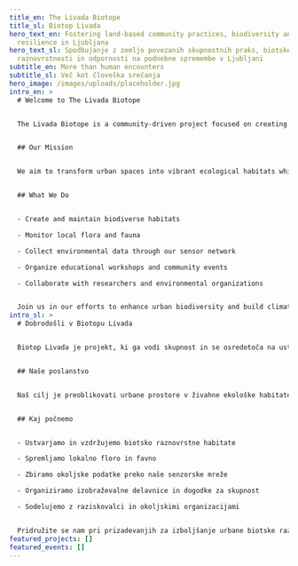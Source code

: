 ```yaml
---
title_en: The Livada Biotope
title_sl: Biotop Livada
hero_text_en: Fostering land-based community practices, biodiversity and climate
  resilience in Ljubljana
hero_text_sl: Spodbujanje z zemljo povezanih skupnostnih praks, biotske
  raznovrstnosti in odpornosti na podnebne spremembe v Ljubljani
subtitle_en: More than human encounters
subtitle_sl: Več kot človeška srečanja
hero_image: /images/uploads/placeholder.jpg
intro_en: >
  # Welcome to The Livada Biotope


  The Livada Biotope is a community-driven project focused on creating a thriving ecosystem that supports biodiversity, promotes climate resilience, and engages the local community in Ljubljana, Slovenia.


  ## Our Mission


  We aim to transform urban spaces into vibrant ecological habitats while educating the public about the importance of biodiversity and sustainable practices. Through workshops, events, and hands-on activities, we invite everyone to participate in building a greener future.


  ## What We Do


  - Create and maintain biodiverse habitats

  - Monitor local flora and fauna

  - Collect environmental data through our sensor network

  - Organize educational workshops and community events

  - Collaborate with researchers and environmental organizations


  Join us in our efforts to enhance urban biodiversity and build climate resilience in our community!
intro_sl: >
  # Dobrodošli v Biotopu Livada


  Biotop Livada je projekt, ki ga vodi skupnost in se osredotoča na ustvarjanje cvetočega ekosistema, ki podpira biotsko raznovrstnost, spodbuja odpornost na podnebne spremembe in vključuje lokalno skupnost v Ljubljani.


  ## Naše poslanstvo


  Naš cilj je preoblikovati urbane prostore v živahne ekološke habitate in hkrati izobraževati javnost o pomenu biotske raznovrstnosti in trajnostnih praks. Preko delavnic, dogodkov in praktičnih aktivnosti vabimo vse, da sodelujejo pri ustvarjanju bolj zelene prihodnosti.


  ## Kaj počnemo


  - Ustvarjamo in vzdržujemo biotsko raznovrstne habitate

  - Spremljamo lokalno floro in favno

  - Zbiramo okoljske podatke preko naše senzorske mreže

  - Organiziramo izobraževalne delavnice in dogodke za skupnost

  - Sodelujemo z raziskovalci in okoljskimi organizacijami


  Pridružite se nam pri prizadevanjih za izboljšanje urbane biotske raznovrstnosti in izgradnji odpornosti na podnebne spremembe v naši skupnosti!
featured_projects: []
featured_events: []
---
```

